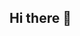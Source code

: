 ## Hi there 👋

<!--
**alex001-crypto/alex001-crypto** is a ✨ _special_ ✨ repository because its `README.md` (this file) appears on your GitHub profile.

Here are some ideas to get you started:

- 🔭 I’m currently working on graphics design and computer programming .
- 🌱 I’m currently learning on Web development .
- 👯 I’m looking to collaborate on opening a new project .
- 🤔 I’m looking for help with my skills .
- 💬 Ask me about web development .
- 📫 How to reach me:Tel 0792395138 or email at alexndambuki006@gmail.com.
- 😄 Pronouns:he/him .
- ⚡ Fun fact:am a rugby player, I like swimming and car enthusiast.
-->
